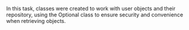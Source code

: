 In this task, classes were created to work with user objects and their repository, using the Optional class to ensure security and convenience when retrieving objects.
